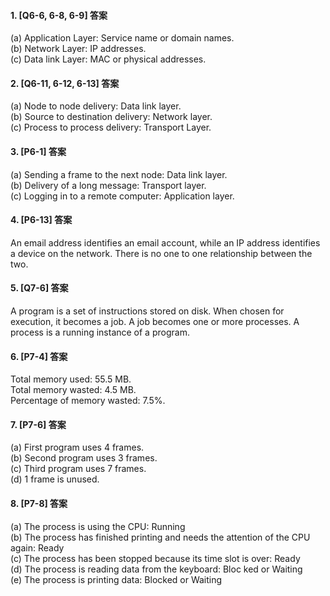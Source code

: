 #### 1. [Q6-6, 6-8, 6-9] 答案
(a) Application Layer: Service name or domain names.  
(b) Network Layer: IP addresses.  
(c) Data link Layer: MAC or physical addresses.

#### 2. [Q6-11, 6-12, 6-13] 答案
(a) Node to node delivery: Data link layer.  
(b) Source to destination delivery: Network layer.  
(c) Process to process delivery: Transport Layer.

#### 3. [P6-1] 答案
(a) Sending a frame to the next node: Data link layer.  
(b) Delivery of a long message: Transport layer.  
(c) Logging in to a remote computer: Application layer.

#### 4. [P6-13] 答案
An email address identifies an email account, while an IP address identifies a device on the network. There is no one to one relationship between the two.

#### 5. [Q7-6] 答案
A program is a set of instructions stored on disk. When chosen for execution, it becomes a job. A job becomes one or more processes. A process is a running instance of a program.

#### 6. [P7-4] 答案
Total memory used: 55.5 MB.  
Total memory wasted: 4.5 MB.  
Percentage of memory wasted: 7.5%.

#### 7. [P7-6] 答案
(a) First program uses 4 frames.  
(b) Second program uses 3 frames.  
(c) Third program uses 7 frames.  
(d) 1 frame is unused.

#### 8. [P7-8] 答案
(a) The process is using the CPU: Running  
(b) The process has finished printing and needs the attention of the CPU again: Ready  
(c) The process has been stopped because its time slot is over: Ready  
(d) The process is reading data from the keyboard: Bloc ked or Waiting  
(e) The process is printing data: Blocked or Waiting
